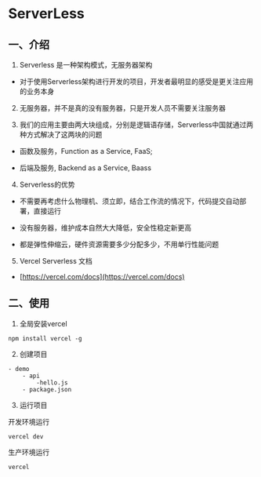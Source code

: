 # ServerLess

## 一、介绍

1. Serverless 是一种架构模式，无服务器架构

* 对于使用Serverless架构进行开发的项目，开发者最明显的感受是更关注应用的业务本身

2. 无服务器，并不是真的没有服务器，只是开发人员不需要关注服务器

3. 我们的应用主要由两大块组成，分别是逻辑语存储，Serverless中国就通过两种方式解决了这两块的问题

* 函数及服务，Function as a Service, FaaS;

* 后端及服务, Backend as a Service, Baass

4. Serverless的优势

* 不需要再考虑什么物理机、须立即，结合工作流的情况下，代码提交自动部署，直接运行

* 没有服务器，维护成本自然大大降低，安全性稳定新更高

* 都是弹性伸缩云，硬件资源需要多少分配多少，不用单行性能问题

5. Vercel Serverless 文档

* [https://vercel.com/docs](https://vercel.com/docs)

## 二、使用

1. 全局安装vercel

```shell
npm install vercel -g
```

2. 创建项目
```text
- demo
    - api
        -hello.js
    - package.json
```

3. 运行项目

开发环境运行
```shell
vercel dev
```

生产环境运行
```shell
vercel
```

